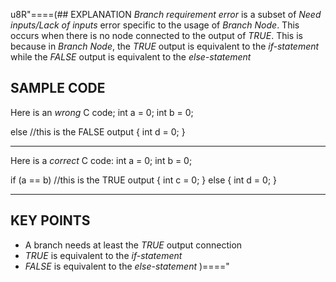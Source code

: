 u8R"====(## EXPLANATION
*Branch requirement error* is a subset of *Need inputs/Lack of inputs* error specific to the usage of *Branch Node*. This occurs when there is no node connected to the output of *TRUE*. This is because in *Branch Node*, the *TRUE* output is equivalent to the *if-statement* while the *FALSE* output is equivalent to the *else-statement*
## SAMPLE CODE
Here is an *wrong* C code;
int a = 0;
int b = 0;

else //this is the FALSE output
{
  int d = 0;
}
***
Here is a *correct* C code:
int a = 0;
int b = 0;

if (a == b) //this is the TRUE output
{
  int c = 0;
}
else
{
  int d = 0;
}
***
## KEY POINTS
  * A branch needs at least the *TRUE* output connection
  * *TRUE* is equivalent to the *if-statement*
  * *FALSE* is equivalent to the *else-statement*
)===="
